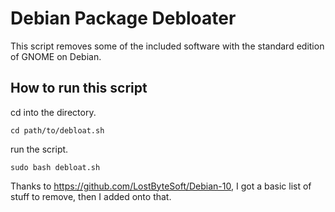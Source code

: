 # Debian Package Debloater
This script removes some of the included software with the standard edition of GNOME on Debian. 

## How to run this script

cd into the directory.

``` cd path/to/debloat.sh ```

run the script.

``` sudo bash debloat.sh ```


Thanks to https://github.com/LostByteSoft/Debian-10, I got a basic list of stuff to remove, then I added onto that.
